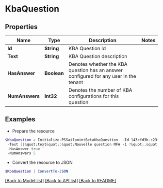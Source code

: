 # KbaQuestion
## Properties

Name | Type | Description | Notes
------------ | ------------- | ------------- | -------------
**Id** | **String** | KBA Question Id | 
**Text** | **String** | KBA Question description | 
**HasAnswer** | **Boolean** | Denotes whether the KBA question has an answer configured for any user in the tenant | 
**NumAnswers** | **Int32** | Denotes the number of KBA configurations for this question | 

## Examples

- Prepare the resource
```powershell
$KbaQuestion = Initialize-PSSailpointBetaKbaQuestion  -Id 143cfd3b-c23f-426b-ae5f-d3db06fa5919 `
 -Text [{&quot;text&quot;:&quot;Nouvelle question MFA -1 ?&quot;,&quot;locale&quot;:&quot;fr&quot;},{&quot;text&quot;:&quot;MFA new question -1 ?&quot;,&quot;locale&quot;:&quot;&quot;}] `
 -HasAnswer true `
 -NumAnswers 5
```

- Convert the resource to JSON
```powershell
$KbaQuestion | ConvertTo-JSON
```

[[Back to Model list]](../README.md#documentation-for-models) [[Back to API list]](../README.md#documentation-for-api-endpoints) [[Back to README]](../README.md)

